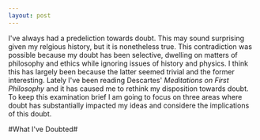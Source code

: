 ```yaml
--- 
layout: post
---
```


I've always had a predeliction towards doubt. This may sound surprising given my relgious history, but it is nonetheless true. This contradiction was possible because my doubt has been selective, dwelling on matters of philosophy and ethics while ignoring issues of history and physics. I think this has largely been because the latter seemed trivial and the former interesting. Lately I've been reading Descartes' *Meditations on First Philosophy* and it has caused me to rethink my disposition towards doubt. To keep this examination brief I am going to focus on three areas where doubt has substantially impacted my ideas and considere the implications of this doubt.

#What I've Doubted#


